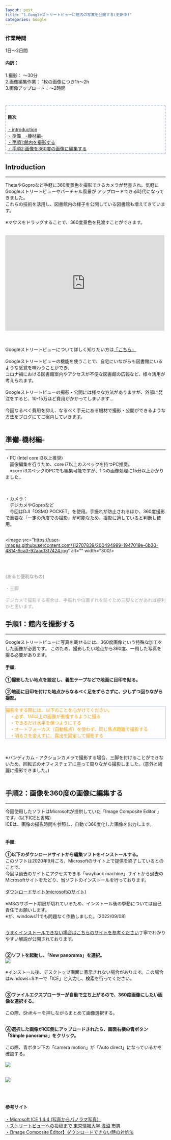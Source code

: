 ```yaml
---
layout: post
title: "1.Googleストリートビューに館内の写真を公開する(更新中)"
categories: Google
---
```


<h3>作業時間</h3>
<p>1日～2日間
 
<h4>内訳：</h4>
1.撮影： ～30分<br>
2.画像編集作業： 1枚の画像につき1h～2h<br>
3.画像アップロード：～2時間</p>

<p>&nbsp;</p>
<!--目次ページ--><!--目次を追加する場合は以下のテンプレートをご使用ください。
--テンプレート--　【目次→<a href="#★★">・〇〇図書館</a></div>】【見出し→<h3 id="★★">・〇〇図書館</h3>】　★は任意の文字(英数)を入力ください。-->

<div style="border-radius: 2px; border: 2px dashed #b0c4de ;font-size: 100%; padding: 5px;">
<h4>目次</h4>
<a href="#intro">・introduction </a><br>
<a href="#ready">・準備　-機材編- </a><br>
<a href="#photo">・手順1:館内を撮影する </a> <br>
<a href="#install">・手順2:画像を360度の画像に編集する</a> <br>
</div>

<h2 id="intro">Introduction</h2>
<hr>

ThetaやGoproなど手軽に360度景色を撮影できるカメラが発売され、気軽にGoogleストリートビューやバーチャル風景が
アップロードできる時代になってきました。
<br>
これらの技術を活用し、図書館内の様子を公開している図書館も増えてきています。<br><br>
※マウスをドラッグすることで、360度景色を見渡すことができます。<br>
<br>
<iframe src="https://www.google.com/maps/embed?pb=!4v1667891949127!6m8!1m7!1sCAoSLEFGMVFpcE1BU3JJdEl0bGNHV2x1NFA4WnN4TC1lck50cm1peFVQZGwyUTNZ!2m2!1d35.659956684452!2d139.74566229738!3f351.4751285601994!4f0.4378803382282257!5f0.7820865974627469" width="500" height="300" style="border:0;" allowfullscreen="" loading="lazy" referrerpolicy="no-referrer-when-downgrade"></iframe>

<br><br>
Googleストリートビューについて詳しく知りたい方は<a href="https://support.google.com/maps/answer/3402585?hl=ja" target="_blank">「こちら」</a><br>
<br>
Googleストリートビューの機能を使うことで、自宅にいながらも図書館にいるような感覚を味わうことができ、<br>
コロナ禍における図書館案内やアクセスが不便な図書館の広報など、様々活用が考えられます。
<br>
<br>
Googleストリートビューの撮影・公開には様々な方法がありますが、外部に発注をすると、10-15万ほど費用がかかってしまいます…
<br><br>
今回なるべく費用を抑え、なるべく手元にある機材で撮影・公開ができるような方法をブログにてご案内していきます。
<br><br>
<div align="left">

 
 <h2 id="ready">準備-機材編-</h2>
 <hr>
・PC (Intel core i3以上推奨)<br>　画像編集を行うため、core i7以上のスペックを持つPC推奨。<br>　※core i3スペックのPCでも編集可能ですが、1つの画像処理に15分以上かかりました..</p><br><br>
・カメラ：<br>　デジカメやGoproなど<br>　今回はDJI「OSMO POCKET」を使用。手振れが防止されるほか、360度撮影で重要な「一定の角度での撮影」が可能なため、撮影に適していると判断し使用。<br><br>

<image src="https://user-images.githubusercontent.com/112707839/200494999-1947018e-6b30-4814-9ca3-92aac13f7424.jpg" alt="" width="300/>


<br><br>

<span style="color:#a9a9a9;">
 <b>(あると便利なもの)</b><br><br>
・三脚<br><br>
デジカメで撮影する場合は、手振れや位置ずれを防ぐため三脚などがあれば便利かと思います。</span>

<h2 id="photo">手順1：館内を撮影する</h2>
 <hr>
Googleストリートビューに写真を載せるには、360度画像という特殊な加工をした画像が必要です。
このため、撮影したい地点から360度、一周した写真を撮る必要があります。

<h4>手順:</h4>
<b>①撮影したい地点を設定し、養生テープなどで地面に目印を貼る。<br><br>
②地面に目印を付けた地点からなるべく足をずらさずに、少しずつ回りながら撮影。</b><br><br>

<div style = "border: solid 1px #b0c4de"> <span style="color:#f39c12;">撮影をする際には、以下のことを心がけてください。<br>
　・必ず、1/4以上の画像が重複するように撮る<br>
　・できるだけ水平を保つようにする<br>
　・オートフォーカス（自動焦点）を使わず、同じ焦点距離で撮影する<br>
　・明るさを変えずに、露出を固定して撮影する</span>
 </div>
<br><br>

※ハンディカム・アクションカメラで撮影する場合、三脚を付けることができないため、回転式のオフィスチェアに座って周りながら撮影しました。(意外と綺麗に撮影できました。) <br>
<br>
<h2 id="install">手順2：画像を360度の画像に編集する</h2>
 <hr>
今回使用したソフトはMicrosoftが提供していた「Image Composite Editor 」です。(以下ICEと省略)<br>
ICEは、画像の撮影時間を参照し、自動で360度化した画像を出力します。<br>
<br>
<h4>手順:</h4>
<b>①以下のダウンロードサイトから編集ソフトをインストールする。</b><br>
このソフトは2020年9月ごろ、Microsoftのサイト上で提供を終了しているとのことで、<br>
今回は過去のサイトにアクセスできる「wayback machine」サイトから過去のMicrosoftサイトをたどり、当ソフトのインストールを行っております。<br>
<br>
<a href="https://web.archive.org/web/20200713185611/https://www.microsoft.com/en-us/download/details.aspx?id=52459">ダウンロードサイト(microsoftのサイト)</a><br><br>
※MSのサポート期限が切れているため、インストール後の挙動については自己責任でお願いします。<br>
※が、windows11でも問題なく作動しました。(2022/09/08)<br><br>

<a href="https://www.naporitansushi.com/ice-not-download/">うまくインストールできない場合はこちらのサイトを参考ください</a>丁寧でわかりやすい解説が公開されております。
<br><br>


<b>②ソフトを起動し、「New panorama」を選択。</b><br>
<image src="https://user-images.githubusercontent.com/112707839/200499830-bfa8b8f3-c835-4050-a537-50714f55166f.JPG" />
<br>
<br>※インストール後、デスクトップ画面に表示されない場合があります。この場合はwindows+Sキーで「ICE」と入力し、検索を行ってください。<br>
<br>

<b>③ファイルエクスプローラーが自動で立ち上がるので、360度画像にしたい画像を選択する。</b>
<br><br>この際、Shiftキーを押しながらまとめて画像選択する。<br><br>
 
 
<b>④選択した画像がICE側にアップロードされたら、画面右横の青ボタン「Simple panorama」をクリック。</b>
<br><br>この際、青ボタン下の「camera motion」が「Auto direct」になっているかを確認する。<br><br>
<image src="https://user-images.githubusercontent.com/112707839/200500119-16b84ce4-a3dd-416b-a629-1d0395c35e52.JPG" /> 
<br><br>
 

<image src="https://user-images.githubusercontent.com/112707839/200500546-ec2ddf0c-d5b2-420d-96db-02bd0f4fd30b.JPG" /> 
 
<br><br>
<h4>参考サイト</h4>
<a href="https://www.naporitansushi.com/ice-not-download/">・Microsoft ICE 1.4.4 (写真からパノラマ写真）</a><br>
<a href="http://www.edu.tuis.ac.jp/~asanuma/Asanuma2007/Lectures/SI2007/StreetView.pdf">・ストリートビューへの投稿まで 東京情報大学 浅沼 市男</a><br>
<a href="https://www.naporitansushi.com/ice-not-download/">・【Image Composite Editor】ダウンロードできない時の対処法</a><br>

